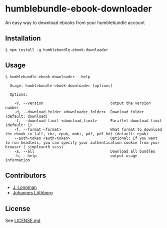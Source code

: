# humblebundle-ebook-downloader

An easy way to download ebooks from your humblebundle account

## Installation

```shell
$ npm install -g humblebundle-ebook-downloader
```

## Usage

```shell
$ humblebundle-ebook-downloader --help

  Usage: humblebundle-ebook-downloader [options]

  Options:

    -V, --version                              output the version number
    -d, --download-folder <downloader_folder>  Download folder (default: download)
    -l, --download-limit <download_limit>      Parallel download limit (default: 1)
    -f, --format <format>                      What format to download the ebook in (all, cbz, epub, mobi, pdf, pdf_hd) (default: epub)
    --auth-token <auth-token>                  Optional: If you want to run headless, you can specify your authentication cookie from your browser (_simpleauth_sess)
    -a, --all                                  Download all bundles
    -h, --help                                 output usage information
```

## Contributors
- [J. Longman](https://github.com/jlongman)
- [Johannes Löthberg](https://github.com/kyrias)

## License
See [LICENSE.md](LICENSE.md)

